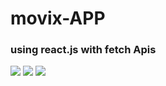 # movix-APP
<h3>using react.js with fetch Apis</h3>
<img src="https://github.com/rishabhyadav3171/movix-APP/assets/147372159/4a84e523-6301-4bdf-ac8b-b0136ed2e7d3"/>
<img src = "https://github.com/rishabhyadav3171/movix-APP/assets/147372159/20064a2d-cd05-435c-9bc1-41c13607b893"/>
<img src = "https://github.com/rishabhyadav3171/movix-APP/assets/147372159/a3d6604d-32d7-4af3-873a-c4508ce75d28"/>
